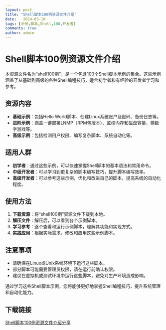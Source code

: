 ```yaml
---
layout: post
title: "Shell脚本100例资源文件介绍"
date:   2024-03-10
tags: [示例,脚本,Shell,100,开发者]
comments: true
author: admin
---
```

# Shell脚本100例资源文件介绍

本资源文件名为“shell100例”，是一个包含100个Shell脚本示例的集合。这些示例涵盖了从基础到高级的各种Shell编程技巧，适合初学者和有经验的开发者学习和参考。

## 资源内容

- **基础示例**：包括Hello World脚本、创建Linux系统账户及密码、备份日志等。
- **进阶示例**：涵盖一键部署LNMP（RPM包版本）、监控内存和磁盘容量、猜数字游戏等。
- **高级示例**：包括检测用户权限、编写复杂脚本、系统自动化等。

## 适用人群

- **初学者**：通过这些示例，可以快速掌握Shell脚本的基本语法和常用命令。
- **中级开发者**：可以学习到更复杂的脚本编写技巧，提升脚本编写效率。
- **高级开发者**：可以参考这些示例，优化和改进自己的脚本，提高系统的自动化程度。

## 使用方法

1. **下载资源**：将“shell100例”资源文件下载到本地。
2. **解压文件**：解压后，可以看到各个示例脚本。
3. **学习参考**：逐个查看和运行示例脚本，理解其功能和实现方式。
4. **实践应用**：根据实际需求，修改和应用这些示例脚本。

## 注意事项

- 请确保在Linux或Unix系统环境下运行这些脚本。
- 部分脚本可能需要管理员权限，请在运行前确认权限。
- 建议在虚拟机或测试环境中运行这些脚本，避免对生产环境造成影响。

通过学习这些Shell脚本示例，您将能够更好地掌握Shell编程技巧，提升系统管理和自动化能力。

## 下载链接

[Shell脚本100例资源文件介绍分享](https://pan.quark.cn/s/e241a665ecf6)